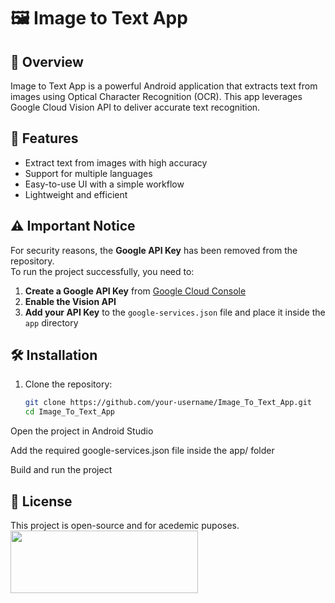 # 🖼️ Image to Text App  

## 📌 Overview  
Image to Text App is a powerful Android application that extracts text from images using Optical Character Recognition (OCR). This app leverages Google Cloud Vision API to deliver accurate text recognition.  

## 🚀 Features  
- Extract text from images with high accuracy  
- Support for multiple languages  
- Easy-to-use UI with a simple workflow  
- Lightweight and efficient  

## ⚠️ Important Notice  
For security reasons, the **Google API Key** has been removed from the repository.  
To run the project successfully, you need to:  
1. **Create a Google API Key** from [Google Cloud Console](https://console.cloud.google.com/)  
2. **Enable the Vision API**  
3. **Add your API Key** to the `google-services.json` file and place it inside the `app` directory  

## 🛠️ Installation  
1. Clone the repository:  
   ```sh
   git clone https://github.com/your-username/Image_To_Text_App.git
   cd Image_To_Text_App
Open the project in Android Studio

Add the required google-services.json file inside the app/ folder

Build and run the project 

## 📜 License
This project is open-source and for acedemic puposes.
<img src="https://github.com/user-attachments/assets/90b35144-bb59-4540-9ea4-b8ff2d71916c" width="300" height="100">




